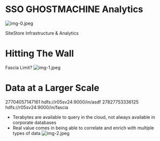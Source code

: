 # SSO GHOSTMACHINE Analytics 

![img-0.jpeg](img-0.jpeg)

SiteStore Infrastructure \& Analytics
# Hitting The Wall 

Fascia Limit?
![img-1.jpeg](img-1.jpeg)
# Data at a Larger Scale 

27704057147161 hdfs://r05sv24:9000/in/asdf 27827753336125 hdfs://r05sv24:9000/in/fascia

- Terabytes are available to query in the cloud, not always available in corporate databases
- Real value comes in being able to correlate and enrich with multiple types of data
![img-2.jpeg](img-2.jpeg)
